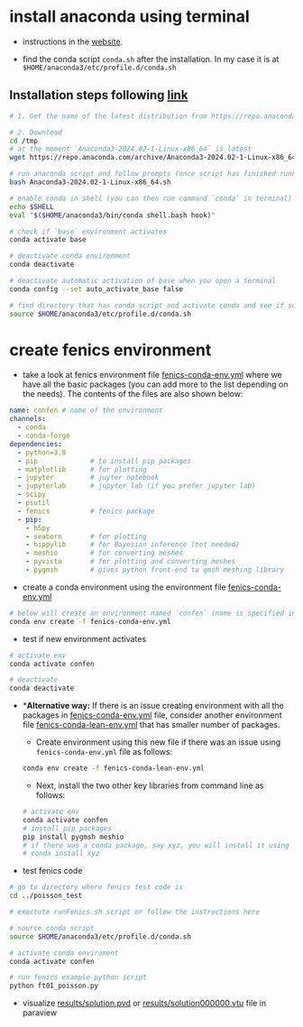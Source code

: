# install anaconda using terminal

- instructions in the [website](https://www.digitalocean.com/community/tutorials/how-to-install-anaconda-on-ubuntu-18-04-quickstart).

- find the conda script `conda.sh` after the installation. In my case it is at `$HOME/anaconda3/etc/profile.d/conda.sh`

## Installation steps following [link](https://www.digitalocean.com/community/tutorials/how-to-install-anaconda-on-ubuntu-18-04-quickstart)

```sh
# 1. Get the name of the latest distribution from https://repo.anaconda.com/archive/

# 2. Download 
cd /tmp
# at the moment `Anaconda3-2024.02-1-Linux-x86_64` is latest
wget https://repo.anaconda.com/archive/Anaconda3-2024.02-1-Linux-x86_64.sh

# run anaconda script and follow prompts (once script has finished running, at the end it will show the path where conda is installed; usually it is at ${HOME}/anaconda3)
bash Anaconda3-2024.02-1-Linux-x86_64.sh

# enable conda in shell (you can then run command `conda` in terminal)
echo $SHELL
eval "$($HOME/anaconda3/bin/conda shell.bash hook)"

# check if `base` environment activates
conda activate base

# deactivate conda environment
conda deactivate

# deactivate automatic activation of base when you open a terminal
conda config --set auto_activate_base false

# find directory that has conda script and activate conda and see if source works
source $HOME/anaconda3/etc/profile.d/conda.sh
```

# create fenics environment

- take a look at fenics environment file [fenics-conda-env.yml](fenics-conda-env.yml) where we have all the basic packages (you can add more to the list depending on the needs). The contents of the files are also shown below:
```yml
name: confen # name of the environment
channels:
  - conda
  - conda-forge
dependencies:
  - python=3.8
  - pip             # to install pip packages
  - matplotlib      # for plotting
  - jupyter         # juyter notebook
  - jupyterlab      # jupyter lab (if you prefer jupyter lab)
  - scipy
  - psutil
  - fenics          # fenics package
  - pip:
    - h5py
    - seaborn       # for plotting
    - hippylib      # for Bayesian inference (not needed)
    - meshio        # for converting meshes
    - pyvista       # for plotting and converting meshes
    - pygmsh        # gives python front-end to gmsh meshing library
```

- create a conda environment using the environment file [fenics-conda-env.yml](fenics-conda-env.yml)
```sh
# below will create an environment named `confen` (name is specified in the environment file `fenics-conda-env.yml`)
conda env create -f fenics-conda-env.yml 
```

- test if new environment activates
```sh
# activate env
conda activate confen

# deactivate
conda deactivate
```


- ***Alternative way:** If there is an issue creating environment with all the packages in [fenics-conda-env.yml](fenics-conda-env.yml) file, consider another environment file [fenics-conda-lean-env.yml](fenics-conda-lean-env.yml) that has smaller number of packages. 
  - Create environment using this new file if there was an issue using `fenics-conda-env.yml` file as follows:
  ```sh
  conda env create -f fenics-conda-lean-env.yml 
  ```
  - Next, install the two other key libraries from command line as follows:
  ```sh
  # activate env
  conda activate confen
  # install pip packages
  pip install pygmsh meshio
  # if there was a conda package, say xyz, you will install it using
  # conda install xyz
  ```

- test fenics code
```sh
# go to directory where fenics test code is
cd ../poisson_test

# exectute runFenics.sh script or follow the instructions here

# source conda script
source $HOME/anaconda3/etc/profile.d/conda.sh

# activate conda enviroment
conda activate confen

# run fenics example python script
python ft01_poisson.py
```

- visualize [results/solution.pvd](results/solution.pvd) or [results/solution000000.vtu](results/solution000000.vtu) file in paraview
